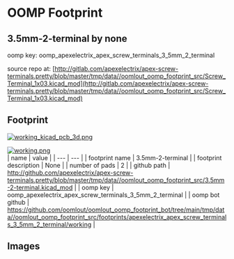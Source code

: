 # OOMP Footprint  
## 3.5mm-2-terminal  by none  
  
oomp key: oomp_apexelectrix_apex_screw_terminals_3_5mm_2_terminal  
  
source repo at: [http://gitlab.com/apexelectrix/apex-screw-terminals.pretty/blob/master/tmp/data//oomlout_oomp_footprint_src/Screw_Terminal_1x03.kicad_mod](http://gitlab.com/apexelectrix/apex-screw-terminals.pretty/blob/master/tmp/data//oomlout_oomp_footprint_src/Screw_Terminal_1x03.kicad_mod)  
## Footprint  
  
[![working_kicad_pcb_3d.png](working_kicad_pcb_3d_600.png)](working_kicad_pcb_3d.png)  
  
[![working.png](working_600.png)](working.png)  
| name | value | 
| --- | --- | 
| footprint name | 3.5mm-2-terminal | 
| footprint description | None | 
| number of pads | 2 | 
| github path | http://github.com/apexelectrix/apex-screw-terminals.pretty/blob/master/tmp/data//oomlout_oomp_footprint_src/3.5mm-2-terminal.kicad_mod | 
| oomp key | oomp_apexelectrix_apex_screw_terminals_3_5mm_2_terminal | 
| oomp bot github | https://github.com/oomlout/oomlout_oomp_footprint_bot/tree/main/tmp/data//oomlout_oomp_footprint_src/footprints/apexelectrix_apex_screw_terminals_3_5mm_2_terminal/working | 
## Images  
